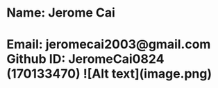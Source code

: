 <h1>Name: Jerome Cai<h1>
Email: jeromecai2003@gmail.com
Github ID: JeromeCai0824 (170133470)
![Alt text](image.png)